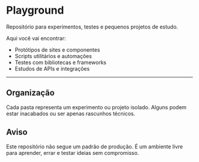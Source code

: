 # Playground

Repositório para experimentos, testes e pequenos projetos de estudo.

Aqui você vai encontrar:
- Protótipos de sites e componentes
- Scripts utilitários e automações
- Testes com bibliotecas e frameworks
- Estudos de APIs e integrações

---

## Organização

Cada pasta representa um experimento ou projeto isolado. Alguns podem estar inacabados ou ser apenas rascunhos técnicos.


## Aviso

Este repositório não segue um padrão de produção. É um ambiente livre para aprender, errar e testar ideias sem compromisso.
